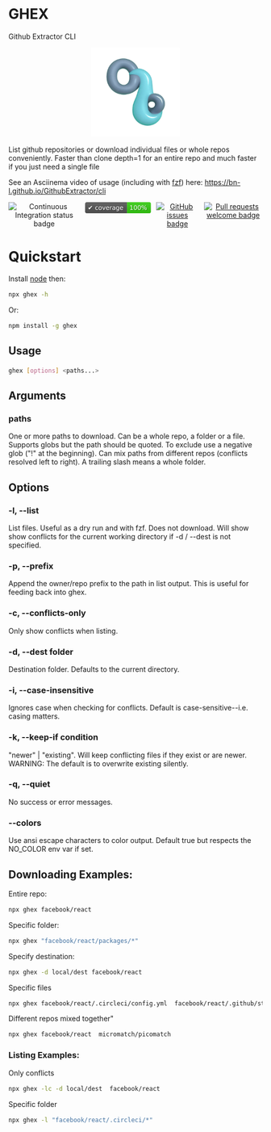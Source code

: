 
# GHEX

Github Extractor CLI

<div align="center">
    <img src="./media/logo-1024.webp" alt="header logo: Github Extractor CLI" width="35%" height="35%">
</div>



List github repositories or download individual files or whole repos conveniently. Faster than clone depth=1 for an entire repo and much faster if you just need a single file

See an Asciinema video of usage (including with [fzf](https://github.com/junegunn/fzf)) here: https://bn-l.github.io/GithubExtractor/cli
 
<div align="center" style="display: flex; justify-content: center; gap: 10px;">
<img src="https://github.com/bn-l/GithubExtractorCLI/actions/workflows/ci.yml/badge.svg" alt="Continuous Integration status badge">   <a href="coverage/coverage.txt"><img src="./media/coverage-badge.svg" alt="Code coverage badge"></a>  <a href="https://github.com/bn-l/GithubExtractorCLI/issues"><img src="https://img.shields.io/github/issues/bn-l/GithubExtractorCLI" alt="GitHub issues badge"></a>  <a href="https://docs.github.com/en/pull-requests/collaborating-with-pull-requests/proposing-changes-to-your-work-with-pull-requests/creating-a-pull-request"> <img src="https://img.shields.io/badge/PRs-welcome-brightgreen.svg?style=flat" alt="Pull requests welcome badge"> </a>
</div>





# Quickstart
<!-- ABOVE SNIP -->
Install [node](https://nodejs.org/en/download) then:

```bash
npx ghex -h
```

Or:

```bash
npm install -g ghex
```

## Usage


```bash
ghex [options] <paths...>
```

## Arguments

### paths

One or more paths to download. Can be a whole 
repo, a folder or a file. Supports globs but the path should be quoted.
To exclude use a negative glob ("!" at the beginning).
Can mix paths from different repos (conflicts resolved
left to right). A trailing slash means a whole folder.


## Options

### -l, --list 

List files. Useful as a dry run and with fzf. Does not
download. Will show show conflicts for the current 
working directory if -d / --dest is not specified.

### -p, --prefix         

Append the owner/repo prefix to the path in list output. 
This is useful for feeding back into ghex.

### -c, --conflicts-only  

Only show conflicts when listing.

### -d, --dest folder   

Destination folder. Defaults to the current directory.

### -i, --case-insensitive      

Ignores case when checking for conflicts. Default is 
case-sensitive--i.e. casing matters.

### -k, --keep-if condition   

"newer" | "existing". Will keep conflicting files 
if they exist or are newer. WARNING: The
default is to overwrite existing silently.

### -q, --quiet    

No success or error messages.     

### --colors    

Use ansi escape characters to color output.
Default true but respects the NO_COLOR env var if set. 

## Downloading Examples:

Entire repo:
```bash             
npx ghex facebook/react
```
Specific folder:
```bash
npx ghex "facebook/react/packages/*"
```
Specify destination:
```bash
npx ghex -d local/dest facebook/react
```
Specific files
```bash
npx ghex facebook/react/.circleci/config.yml  facebook/react/.github/stale.yml
```
Different repos mixed together"
```bash
npx ghex facebook/react  micromatch/picomatch
```


### Listing Examples:

Only conflicts
```bash
npx ghex -lc -d local/dest  facebook/react
```
Specific folder
```bash
npx ghex -l "facebook/react/.circleci/*"
```


<!-- Everything after the snip is snipped off -->
<!-- SNIP -->
